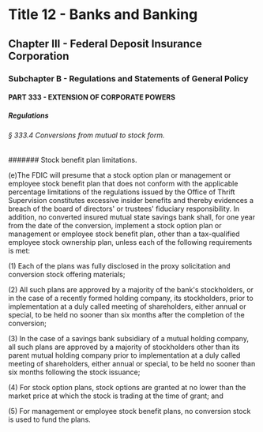 
# Title 12 - Banks and Banking
## Chapter III - Federal Deposit Insurance Corporation
### Subchapter B - Regulations and Statements of General Policy
#### PART 333 - EXTENSION OF CORPORATE POWERS
##### Regulations
###### § 333.4 Conversions from mutual to stock form.
####### Stock benefit plan limitations.

(e)The FDIC will presume that a stock option plan or management or employee stock benefit plan that does not conform with the applicable percentage limitations of the regulations issued by the Office of Thrift Supervision constitutes excessive insider benefits and thereby evidences a breach of the board of directors' or trustees' fiduciary responsibility. In addition, no converted insured mutual state savings bank shall, for one year from the date of the conversion, implement a stock option plan or management or employee stock benefit plan, other than a tax-qualified employee stock ownership plan, unless each of the following requirements is met:

(1) Each of the plans was fully disclosed in the proxy solicitation and conversion stock offering materials;

(2) All such plans are approved by a majority of the bank's stockholders, or in the case of a recently formed holding company, its stockholders, prior to implementation at a duly called meeting of shareholders, either annual or special, to be held no sooner than six months after the completion of the conversion;

(3) In the case of a savings bank subsidiary of a mutual holding company, all such plans are approved by a majority of stockholders other than its parent mutual holding company prior to implementation at a duly called meeting of shareholders, either annual or special, to be held no sooner than six months following the stock issuance;

(4) For stock option plans, stock options are granted at no lower than the market price at which the stock is trading at the time of grant; and

(5) For management or employee stock benefit plans, no conversion stock is used to fund the plans.
